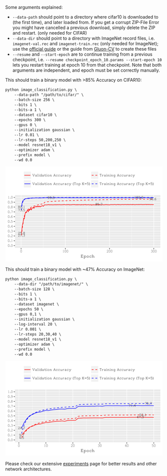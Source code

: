 Some arguments explained:
- `--data-path` should point to a directory where cifar10 is downloaded to (the first time), and later loaded from. If you get a corrupt ZIP-File Error you might have cancelled a previous download, simply delete the ZIP and restart. (only needed for CIFAR)
- `--data-dir` should point to a directory with ImageNet record files, i.e. `imagenet-val.rec` and `imagenet-train.rec` (only needed for ImageNet); use the [official guide](https://mxnet.incubator.apache.org/tutorials/vision/large_scale_classification.html) or the guide from [Gluon-CV](https://gluon-cv.mxnet.io/build/examples_datasets/recordio.html#imagerecord-file-for-imagenet) to create these files
- `--resume` and `--start-epoch` are to continue training from a previous checkpoint, i.e. `--resume checkpoint_epoch_10.params --start-epoch 10` lets you restart training at epoch 10 from that checkpoint. Note that both arguments are independent, and epoch must be set correctly manually.

This should train a binary model with >85% Accuracy on CIFAR10:
```
python image_classification.py \
    --data-path "/path/to/cifar/" \
    --batch-size 256 \
    --bits 1 \
    --bits-a 1 \
    --dataset cifar10 \
    --epochs 300 \
    --gpus 0 \
    --initialization gaussian \
    --lr 0.01 \
    --lr-steps 50,200,250 \
    --model resnet18_v1 \
    --optimizer adam \
    --prefix model \
    --wd 0.0
```
![acc](binary_cifar.png)

This should train a binary model with ~47% Accuracy on ImageNet:
```
python image_classification.py \
    --data-dir "/path/to/imagenet/" \
    --batch-size 128 \
    --bits 1 \
    --bits-a 1 \
    --dataset imagenet \
    --epochs 50 \
    --gpus 0,1 \
    --initialization gaussian \
    --log-interval 20 \
    --lr 0.001 \
    --lr-steps 20,30,40 \
    --model resnet18_v1 \
    --optimizer adam \
    --prefix model \
    --wd 0.0
```
![acc](binary_imagenet.png)

Please check our extensive [experiments](experiments.md) page for better results and other network architectures.
